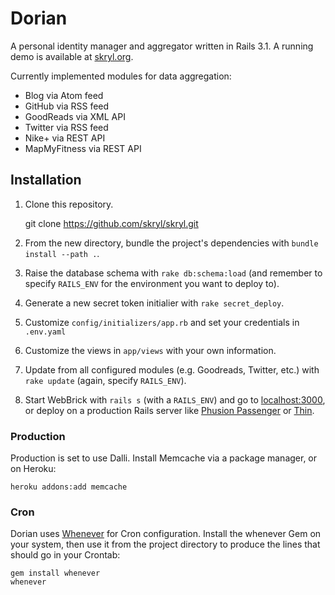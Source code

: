 Dorian
======

A personal identity manager and aggregator written in Rails 3.1. A running demo is available at [skryl.org](http://skryl.org).

Currently implemented modules for data aggregation:

* Blog via Atom feed
* GitHub via RSS feed
* GoodReads via XML API
* Twitter via RSS feed
* Nike+ via REST API
* MapMyFitness via REST API

Installation
------------

1. Clone this repository.

    git clone https://github.com/skryl/skryl.git

2. From the new directory, bundle the project's dependencies with `bundle install --path .`.

3. Raise the database schema with `rake db:schema:load` (and remember to specify `RAILS_ENV` for the environment you want to deploy to).

3. Generate a new secret token initialier with `rake secret_deploy`.

4. Customize `config/initializers/app.rb` and set your credentials in `.env.yaml`

5. Customize the views in `app/views` with your own information.

6. Update from all configured modules (e.g. Goodreads, Twitter, etc.) with `rake update` (again, specify `RAILS_ENV`).

7. Start WebBrick with `rails s` (with a `RAILS_ENV`) and go to [localhost:3000](http://localhost:3000), or deploy on a production Rails server like [Phusion Passenger](http://www.modrails.com/) or [Thin](http://code.macournoyer.com/thin/).

### Production

Production is set to use Dalli. Install Memcache via a package manager, or on Heroku:

    heroku addons:add memcache

### Cron

Dorian uses [Whenever](https://github.com/javan/whenever) for Cron configuration. Install the whenever Gem on your system, then use it from the project directory to produce the lines that should go in your Crontab:

    gem install whenever
    whenever

